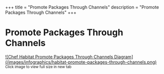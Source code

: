 +++
title = "Promote Packages Through Channels"
description = "Promote Packages Through Channels"
+++

# Promote Packages Through Channels
<a target="_blank" href="/images/infographics/habitat-promote-packages-through-channels.png">
![Chef Habitat Promote Packages Through Channels Diagram](/images/infographics/habitat-promote-packages-through-channels.png)
</a>
<small>Click image to view full size in new tab</small>
